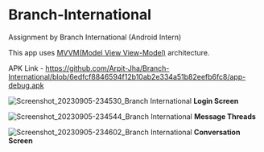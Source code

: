 # Branch-International

Assignment by Branch International (Android Intern)

This app uses [MVVM(Model View View-Model)](https://developer.android.com/topic/architecture#recommended-app-arch) architecture.

APK Link - https://github.com/Arpit-Jha/Branch-International/blob/6edfcf8846594f12b10ab2e334a51b82eefb6fc8/app-debug.apk

![Screenshot_20230905-234530_Branch International](https://github.com/Arpit-Jha/Branch-International/assets/77734479/f58ff534-8b2a-4af1-b342-f5c68788ed66)
**Login Screen**


![Screenshot_20230905-234544_Branch International](https://github.com/Arpit-Jha/Branch-International/assets/77734479/c55aba71-f0a4-492d-8324-b8c664d2192a)
**Message Threads**


![Screenshot_20230905-234602_Branch International](https://github.com/Arpit-Jha/Branch-International/assets/77734479/a096912e-e442-44cb-8242-2da1bedb86a3)
**Conversation Screen**
